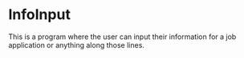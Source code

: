 # InfoInput
This is a program where the user can input their information for a job application or anything along those lines.
